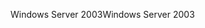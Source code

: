 <span data-ttu-id="c3258-101">Windows Server 2003</span><span class="sxs-lookup"><span data-stu-id="c3258-101">Windows Server 2003</span></span>